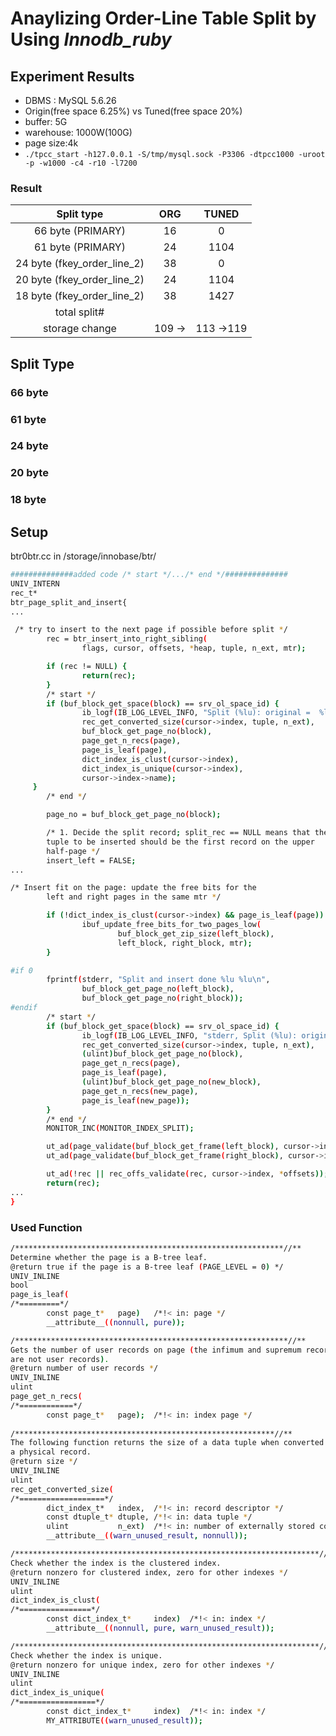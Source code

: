 # Anaylizing Order-Line Table Split by Using ***Innodb_ruby***

## Experiment Results
- DBMS : MySQL 5.6.26
- Origin(free space 6.25%) vs Tuned(free space 20%)
- buffer: 5G
- warehouse: 1000W(100G)
- page size:4k
- ```./tpcc_start -h127.0.0.1 -S/tmp/mysql.sock -P3306 -dtpcc1000 -uroot -p -w1000 -c4 -r10 -l7200``` 

### Result

| Split type   |  ORG | TUNED |
|:----------:|:-------------:|:-------------:|
|66 byte (PRIMARY)| 16 | 0 | 
|61 byte (PRIMARY)| 24 | 1104  | 
|24 byte (fkey_order_line_2)| 38 |  0 | 
|20 byte (fkey_order_line_2)| 24 | 1104  | 
|18 byte (fkey_order_line_2)| 38 |   1427 | 
|total split# | | |
|storage change | 109 -> |113 ->119 | 

## Split Type

### 66 byte
### 61 byte
### 24 byte
### 20 byte
### 18 byte

## Setup

btr0btr.cc in /storage/innobase/btr/

```bash
##############added code /* start */.../* end */##############
UNIV_INTERN
rec_t*
btr_page_split_and_insert{
...

 /* try to insert to the next page if possible before split */
        rec = btr_insert_into_right_sibling(
                flags, cursor, offsets, *heap, tuple, n_ext, mtr);

        if (rec != NULL) {
                return(rec);
        }
        /* start */
        if (buf_block_get_space(block) == srv_ol_space_id) {
                ib_logf(IB_LOG_LEVEL_INFO, "Split (%lu): original =  %lu / %lu / %d / %lu / %lu / %s\n",    
                rec_get_converted_size(cursor->index, tuple, n_ext), 
                buf_block_get_page_no(block), 
                page_get_n_recs(page), 
                page_is_leaf(page), 
                dict_index_is_clust(cursor->index), 
                dict_index_is_unique(cursor->index), 
                cursor->index->name);
     }
        /* end */

        page_no = buf_block_get_page_no(block);

        /* 1. Decide the split record; split_rec == NULL means that the
        tuple to be inserted should be the first record on the upper
        half-page */
        insert_left = FALSE;
...

/* Insert fit on the page: update the free bits for the
        left and right pages in the same mtr */

        if (!dict_index_is_clust(cursor->index) && page_is_leaf(page)) {
                ibuf_update_free_bits_for_two_pages_low(
                        buf_block_get_zip_size(left_block),
                        left_block, right_block, mtr);
        }

#if 0
        fprintf(stderr, "Split and insert done %lu %lu\n",
                buf_block_get_page_no(left_block),
                buf_block_get_page_no(right_block));
#endif
        /* start */
        if (buf_block_get_space(block) == srv_ol_space_id) {
                ib_logf(IB_LOG_LEVEL_INFO, "stderr, Split (%lu): original =  %lu / %lu / %d, new =  %lu / %lu / %d\n", 
                rec_get_converted_size(cursor->index, tuple, n_ext), 
                (ulint)buf_block_get_page_no(block), 
                page_get_n_recs(page), 
                page_is_leaf(page), 
                (ulint)buf_block_get_page_no(new_block), 
                page_get_n_recs(new_page), 
                page_is_leaf(new_page));
        }
        /* end */
        MONITOR_INC(MONITOR_INDEX_SPLIT);

        ut_ad(page_validate(buf_block_get_frame(left_block), cursor->index));
        ut_ad(page_validate(buf_block_get_frame(right_block), cursor->index));

        ut_ad(!rec || rec_offs_validate(rec, cursor->index, *offsets));
        return(rec);
...
}
```
### Used Function

```bash
/************************************************************//**
Determine whether the page is a B-tree leaf.
@return true if the page is a B-tree leaf (PAGE_LEVEL = 0) */
UNIV_INLINE
bool
page_is_leaf(
/*=========*/
        const page_t*   page)   /*!< in: page */
        __attribute__((nonnull, pure));

/*************************************************************//**
Gets the number of user records on page (the infimum and supremum records
are not user records).
@return number of user records */
UNIV_INLINE
ulint
page_get_n_recs(
/*============*/
        const page_t*   page);  /*!< in: index page */
        
/**********************************************************//**
The following function returns the size of a data tuple when converted to
a physical record.
@return size */
UNIV_INLINE
ulint
rec_get_converted_size(
/*===================*/
        dict_index_t*   index,  /*!< in: record descriptor */
        const dtuple_t* dtuple, /*!< in: data tuple */
        ulint           n_ext)  /*!< in: number of externally stored columns */
        __attribute__((warn_unused_result, nonnull));

/********************************************************************//**
Check whether the index is the clustered index.
@return nonzero for clustered index, zero for other indexes */
UNIV_INLINE
ulint
dict_index_is_clust(
/*================*/
        const dict_index_t*     index)  /*!< in: index */
        __attribute__((nonnull, pure, warn_unused_result));

/********************************************************************//**
Check whether the index is unique.
@return nonzero for unique index, zero for other indexes */
UNIV_INLINE
ulint
dict_index_is_unique(
/*=================*/
        const dict_index_t*     index)  /*!< in: index */
        MY_ATTRIBUTE((warn_unused_result));
```

